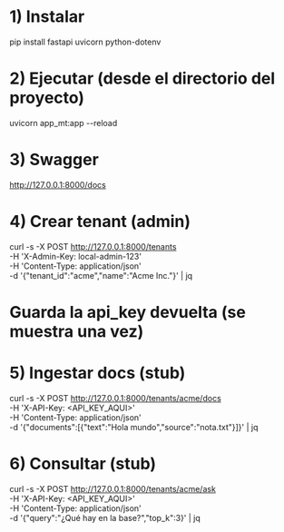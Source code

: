 # 1) Instalar
pip install fastapi uvicorn python-dotenv

# 2) Ejecutar (desde el directorio del proyecto)
uvicorn app_mt:app --reload

# 3) Swagger
http://127.0.0.1:8000/docs

# 4) Crear tenant (admin)
curl -s -X POST http://127.0.0.1:8000/tenants \
  -H 'X-Admin-Key: local-admin-123' \
  -H 'Content-Type: application/json' \
  -d '{"tenant_id":"acme","name":"Acme Inc."}' | jq

# Guarda la api_key devuelta (se muestra una vez)

# 5) Ingestar docs (stub)
curl -s -X POST http://127.0.0.1:8000/tenants/acme/docs \
  -H 'X-API-Key: <API_KEY_AQUI>' \
  -H 'Content-Type: application/json' \
  -d '{"documents":[{"text":"Hola mundo","source":"nota.txt"}]}' | jq

# 6) Consultar (stub)
curl -s -X POST http://127.0.0.1:8000/tenants/acme/ask \
  -H 'X-API-Key: <API_KEY_AQUI>' \
  -H 'Content-Type: application/json' \
  -d '{"query":"¿Qué hay en la base?","top_k":3}' | jq